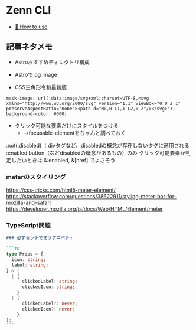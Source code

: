 # Zenn CLI

* [📘 How to use](https://zenn.dev/zenn/articles/zenn-cli-guide)

## 記事ネタメモ

- Astroおすすめディレクトリ構成
- Astroで og image

- CSS三角形令和最新版

```
mask-image: url('data:image/svg+xml;charset=UTF-8,<svg xmlns="http://www.w3.org/2000/svg" version="1.1" viewBox="0 0 2 1" preserveAspectRatio="none"><path d="M0,0 L1,1 L2,0 Z"/></svg>');
background-color: #000;
```

- クリック可能な要素だけにスタイルをつける
  - →focusable-elementをちゃんと調べておく

:not(:disabled) ：divタグなど、disabledの概念が存在しないタグに適用される
:enabled button（などdisabledの概念があるもの）のみ
クリック可能要素か判定したいときは
&:enabled,
&[href]
でよさそう

### meterのスタイリング

https://css-tricks.com/html5-meter-element/
https://stackoverflow.com/questions/38622911/styling-meter-bar-for-mozilla-and-safari
https://developer.mozilla.org/ja/docs/Web/HTML/Element/meter

### TypeScript問題

````markdown
### 必ずセットで使うプロパティ

```ts
type Props = {
  icon: string;
  label: string;
} & (
  | {
      clickedLabel: string;
      clickedIcon: string;
    }
  | {
      clickedLabel?: never;
      clickedIcon?: never;
    }
);
```
````

